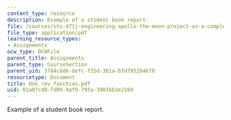 ```yaml
---
content_type: resource
description: Example of a student book report.
file: /courses/sts-471j-engineering-apollo-the-moon-project-as-a-complex-system-spring-2007/01a07cd8fd099af979fa3903bb3e2104_bok_rev_fanchian.pdf
file_type: application/pdf
learning_resource_types:
- Assignments
ocw_type: OCWFile
parent_title: Assignments
parent_type: CourseSection
parent_uid: 3784c8d6-defc-f35d-361a-6fd7952846f8
resourcetype: Document
title: bok_rev_fanchian.pdf
uid: 01a07cd8-fd09-9af9-79fa-3903bb3e2104
---
```

Example of a student book report.

